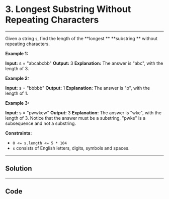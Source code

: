 # 3. Longest Substring Without Repeating Characters

---

Given a string `s`, find the length of the **longest ** **substring ** without repeating characters.

 

**Example 1:**


**Input:** s = "abcabcbb"
**Output:** 3
**Explanation:** The answer is "abc", with the length of 3.


**Example 2:**


**Input:** s = "bbbbb"
**Output:** 1
**Explanation:** The answer is "b", with the length of 1.


**Example 3:**


**Input:** s = "pwwkew"
**Output:** 3
**Explanation:** The answer is "wke", with the length of 3.
Notice that the answer must be a substring, "pwke" is a subsequence and not a substring.


 

**Constraints:**

  * `0 <= s.length <= 5 * 104`
  * `s` consists of English letters, digits, symbols and spaces.

---

## Solution



---

## Code
```python


```